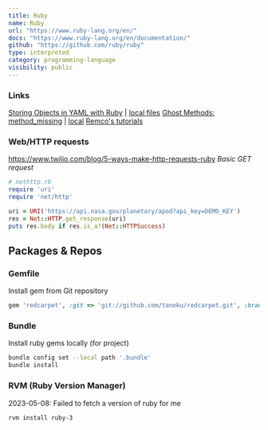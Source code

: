 ```yaml
---
title: Ruby
name: Ruby
url: "https://www.ruby-lang.org/en/"
docs: "https://www.ruby-lang.org/en/documentation/"
github: "https://github.com/ruby/ruby"
type: interpreted
category: programming-language
visibility: public
---
```

### Links

[Storing Objects in YAML with Ruby](https://medium.com/launch-school/storing-objects-in-yaml-with-ruby-d02c60e0dc65) | [local files](file://edu/ruby/yamltut)
[Ghost Methods: method_missing](https://pabloadell.medium.com/ruby-cool-kid-rb-meta-programming-series-ghost-methods-765b0400a0f8) | [local](file://notes/life/tech/ruby_ghostMethods.pdf)
[Remco's tutorials](file://edu/ruby/remco/programming-in-ruby)

### Web/HTTP requests

https://www.twilio.com/blog/5-ways-make-http-requests-ruby
_Basic GET request_
```ruby
# nethttp.rb
require 'uri'
require 'net/http'

uri = URI('https://api.nasa.gov/planetary/apod?api_key=DEMO_KEY')
res = Net::HTTP.get_response(uri)
puts res.body if res.is_a?(Net::HTTPSuccess)
```


## Packages & Repos

### Gemfile
Install gem from Git repository
```ruby
gem 'redcarpet', :git => 'git://github.com/tanoku/redcarpet.git', :branch => 'yourbranch'
```

### Bundle
Install ruby gems locally (for project)
```bash
bundle config set --local path '.bundle'
bundle install
```

### RVM (Ruby Version Manager)
2023-05-08:
Failed to fetch a version of ruby for me
```bash
rvm install ruby-3
```